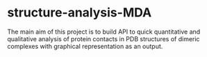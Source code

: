 # structure-analysis-MDA
The main aim of this project is to build API to quick quantitative and qualitative analysis of protein contacts in PDB structures of dimeric complexes with graphical representation as an output.
